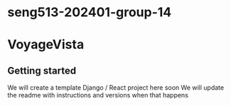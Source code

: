 # seng513-202401-group-14

# VoyageVista

## Getting started

We will create a template Django / React project here soon
We will update the readme with instructions and versions when that happens
